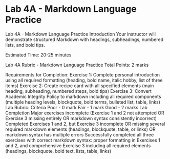 # Lab 4A - Markdown Language Practice
Lab 4A - Markdown Language Practice
Introduction
Your instructor will demonstrate structured Markdown with headings, subheadings, numbered lists, and bold tips.

Estimated Time: 20-25 minutes

Lab 4A Rubric - Markdown Language Practice
Total Points: 2 marks

Requirements for Completion:
Exercise 1: Complete personal introduction using all required formatting (heading, bold name, italic hobby, list of three items)
Exercise 2: Create recipe card with all specified elements (main heading, subheading, numbered steps, bold tips)
Exercise 3: Convert Academic Integrity Policy to markdown including all required components (multiple heading levels, blockquote, bold terms, bulleted list, table, links)
Lab Rubric:
Criteria	Poor - 0 mark	Fair - 1 mark	Good - 2 marks
Lab Completion	Major exercises incomplete (Exercise 1 and 2 not attempted OR Exercise 3 missing entirely OR markdown syntax consistently incorrect)	Completed Exercises 1 and 2, but Exercise 3 incomplete OR missing several required markdown elements (headings, blockquote, table, or links) OR markdown syntax has multiple errors	Successfully completed all three exercises with correct markdown syntax: proper formatting in Exercises 1 and 2, and comprehensive Exercise 3 including all required elements (headings, blockquote, bold text, lists, table, links)
